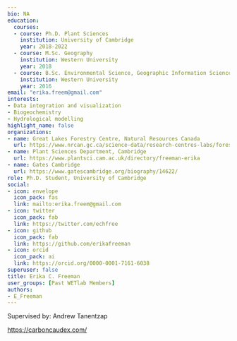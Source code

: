 ```yaml
--- 
bio: NA
education:
  courses:
  - course: Ph.D. Plant Sciences
    institution: University of Cambridge
    year: 2018-2022
  - course: M.Sc. Geography
    institution: Western University
    year: 2018
  - course: B.Sc. Environmental Science, Geographic Information Science (coop)
    institution: Western University
    year: 2016
email: "erika.freem@gmail.com"
interests:
- Data integration and visualization
- Biogeochemistry
- Hydrological modelling
highlight_name: false
organizations:
- name: Great Lakes Forestry Centre, Natural Resources Canada
  url: https://www.nrcan.gc.ca/science-data/research-centres-labs/forestry-research-centres/great-lakes-forestry-centre/13459
- name: Plant Sciences Department, Cambridge
  url: https://www.plantsci.cam.ac.uk/directory/freeman-erika
- name: Gates Cambridge
  url: https://www.gatescambridge.org/biography/14622/
role: Ph.D. Student, University of Cambridge
social:
- icon: envelope
  icon_pack: fas
  link: mailto:erika.freem@gmail.com
- icon: twitter
  icon_pack: fab
  link: https://twitter.com/echfree
- icon: github
  icon_pack: fab
  link: https://github.com/erikafreeman
- icon: orcid
  icon_pack: ai
  link: https://orcid.org/0000-0001-7161-6038
superuser: false
title: Erika C. Freeman
user_groups: [Past WETlab Members]
authors:
- E_Freeman
---
```


Supervised by: Andrew Tanentzap





https://carboncaudex.com/


